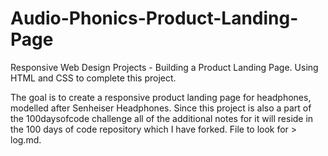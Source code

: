 # Audio-Phonics-Product-Landing-Page

Responsive Web Design Projects - Building a Product Landing Page. Using HTML and CSS to complete this project.

The goal is to create a responsive product landing page for headphones, modelled after Senheiser Headphones. Since this project is also a part of the 100daysofcode challenge all of the additional notes for it will reside in the 100 days of code repository which I have forked. File to look for > log.md. 